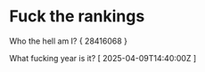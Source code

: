 # Fuck the rankings

Who the hell am I?
{ 28416068 }

What fucking year is it?
[ 2025-04-09T14:40:00Z ]
